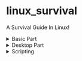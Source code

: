 # linux_survival
A Survival Guide In Linux!


<details>
  <summary>Basic Part</summary>

</details>


<details>
  <summary>Desktop Part</summary>

## Install different Desktop Environments
- ⚠️ Note!  sometimes it can error on different OS's, like `gnome` not found, try `gnome-desktop`, or similar
```sh

# install and re install
# in case of issues (Ubuntu Specific but good to know for other D.envs)
sudo apt install ubuntu-desktop      # Installs Ubuntu desktop
sudo apt-get install ubuntu-gnome-desktop     # installs gnome in ubuntu
sudo apt-get install --reinstall ubuntu-gnome-desktop     # reinstalls gnome in ubuntu

# personal choie
sudo apt install lxde
sudo apt install lxde-desktop

# Gnome
sudo apt install gnome
sudo apt install gnome-desktop

# Mate
sudo apt install mate

# KDE/PLASMA
sudo apt install kde
sudo apt install plasma
sudo apt install plasma-kde
sudo apt install kde-plasma

```

## Further Readings
- https://stackexchange.com/search?q=separate+desktop+enviroments


</details>


<details>
  <summary>Scripting</summary>




# A script which uses Zenity for gui boxes
## it lets you choose the desktop environment to install then it outputs the command 

```sh

#F1() {
#    local A="$1"
#    echo "hello: $A..."
#    zenity --info --text="do something with $A"
#}




#!/bin/bash

# Function to output the install command for the selected desktop environment
output_install_command() {
    local desktop_env="$1"
    echo "Command to install $desktop_env: sudo apt install -y $desktop_env"
}

# Create a list of desktop environments
desktop_envs=("GNOME" "KDE" "XFCE" "LXQt" "MATE" "Cinnamon")

# Create a selection dialog
chosen_env=$(zenity --list \
    --title="Choose Desktop Environment" \
    --text="Select a desktop environment to install:" \
    --column="Desktop Environments" "${desktop_envs[@]}" \
    --height=300 --width=400)

# Check if the user made a selection
if [ -z "$chosen_env" ]; then
    zenity --error --text="No selection made. Exiting."
    exit 1
fi

# Map the selection to the corresponding package name
case "$chosen_env" in
    "GNOME")
        pkg="ubuntu-desktop"
        ;;
    "KDE")
        pkg="kubuntu-desktop"
        ;;
    "XFCE")
        pkg="xubuntu-desktop"
        ;;
    "LXQt")
        pkg="lxqt"
        ;;
    "MATE")
        pkg="ubuntu-mate-desktop"
        ;;
    "Cinnamon")
        pkg="cinnamon"
        ;;
    *)
        zenity --error --text="Invalid selection. Exiting."
        exit 1
        ;;
esac

# Output the command
output_install_command "$pkg" | zenity --info --text="$(output_install_command "$pkg")"


```






</details>

